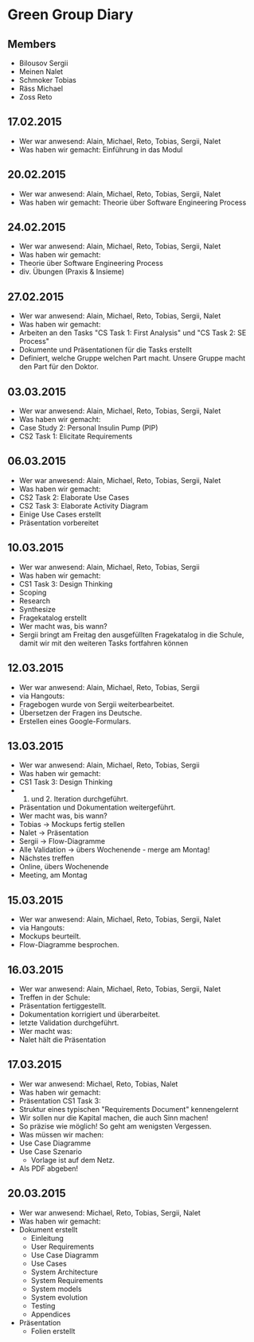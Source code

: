 # Green Group Diary
## Members
- Bilousov Sergii
- Meinen Nalet
- Schmoker Tobias
- Räss Michael
- Zoss Reto

## 17.02.2015
- Wer war anwesend: Alain, Michael, Reto, Tobias, Sergii, Nalet
- Was haben wir gemacht: Einführung in das Modul

## 20.02.2015
- Wer war anwesend: Alain, Michael, Reto, Tobias, Sergii, Nalet
- Was haben wir gemacht: Theorie über Software Engineering Process

## 24.02.2015
- Wer war anwesend: Alain, Michael, Reto, Tobias, Sergii, Nalet
- Was haben wir gemacht:
 - Theorie über Software Engineering Process
 - div. Übungen (Praxis & Insieme)

## 27.02.2015
- Wer war anwesend: Alain, Michael, Reto, Tobias, Sergii, Nalet
- Was haben wir gemacht:
 - Arbeiten an den Tasks "CS Task 1: First Analysis" und "CS Task 2: SE Process"
 - Dokumente und Präsentationen für die Tasks erstellt
 - Definiert, welche Gruppe welchen Part macht. Unsere Gruppe macht den Part für den Doktor.

## 03.03.2015
- Wer war anwesend: Alain, Michael, Reto, Tobias, Sergii, Nalet
- Was haben wir gemacht:
 - Case Study 2: Personal Insulin Pump (PIP)
 - CS2 Task 1: Elicitate Requirements

## 06.03.2015
- Wer war anwesend: Alain, Michael, Reto, Tobias, Sergii, Nalet
- Was haben wir gemacht:
 - CS2 Task 2: Elaborate Use Cases
 - CS2 Task 3: Elaborate Activity Diagram
 - Einige Use Cases erstellt
 - Präsentation vorbereitet

## 10.03.2015
- Wer war anwesend: Alain, Michael, Reto, Tobias, Sergii
- Was haben wir gemacht:
 - CS1 Task 3: Design Thinking
  - Scoping
  - Research
  - Synthesize
  - Fragekatalog erstellt
- Wer macht was, bis wann?
 - Sergii bringt am Freitag den ausgefüllten Fragekatalog in die Schule, damit wir mit den weiteren Tasks fortfahren können

## 12.03.2015
- Wer war anwesend: Alain, Michael, Reto, Tobias, Sergii
- via Hangouts:
 - Fragebogen wurde von Sergii weiterbearbeitet.
 - Übersetzen der Fragen ins Deutsche.
 - Erstellen eines Google-Formulars.

## 13.03.2015
- Wer war anwesend: Alain, Michael, Reto, Tobias, Sergii
- Was haben wir gemacht:
 - CS1 Task 3: Design Thinking
  - 1. und 2. Iteration durchgeführt.
  - Präsentation und Dokumentation weitergeführt.
- Wer macht was, bis wann?
 - Tobias -> Mockups fertig stellen
 - Nalet -> Präsentation
 - Sergii -> Flow-Diagramme
 - Alle Validation -> übers Wochenende - merge am Montag!
- Nächstes treffen
 - Online, übers Wochenende
 - Meeting, am Montag  

## 15.03.2015
- Wer war anwesend: Alain, Michael, Reto, Tobias, Sergii, Nalet
- via Hangouts:
 - Mockups beurteilt.
 - Flow-Diagramme besprochen.

## 16.03.2015
- Wer war anwesend: Alain, Michael, Reto, Tobias, Sergii, Nalet
- Treffen in der Schule:
 - Präsentation fertiggestellt.
 - Dokumentation korrigiert und überarbeitet.
 - letzte Validation durchgeführt.
- Wer macht was:
 - Nalet hält die Präsentation

## 17.03.2015
- Wer war anwesend: Michael, Reto, Tobias, Nalet
- Was haben wir gemacht:
 - Präsentation CS1 Task 3:
 - Struktur eines typischen "Requirements Document" kennengelernt
  - Wir sollen nur die Kapital machen, die auch Sinn machen!
  - So präzise wie möglich! So geht am wenigsten Vergessen.
 - Was müssen wir machen:
  - Use Case Diagramme
  - Use Case Szenario
    - Vorlage ist auf dem Netz.
  - Als PDF abgeben!

## 20.03.2015
- Wer war anwesend: Michael, Reto, Tobias, Sergii, Nalet
- Was haben wir gemacht:
 - Dokument erstellt
   - Einleitung
   - User Requirements
   - Use Case Diagramm
   - Use Cases
   - System Architecture
   - System Requirements
   - System models
   - System evolution
   - Testing
   - Appendices
 - Präsentation
   - Folien erstellt
